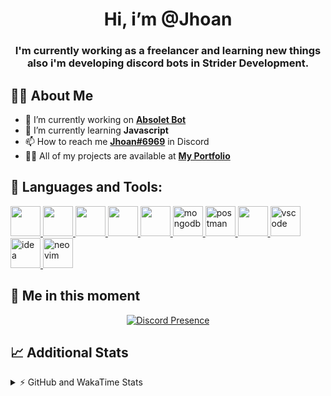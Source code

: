 <h1 align="center">Hi, i’m @Jhoan</h1>
<h3 align="center">I'm currently working as a freelancer and learning new things also i'm developing discord bots in Strider Development.</h3>

## 🙋‍♂️ About Me

- 🔭 I’m currently working on **[Absolet Bot](https://strider.cloud)**
- 🌱 I’m currently learning **Javascript**
- 📫 How to reach me **[Jhoan#6969](https://jhoan.monster/)** in Discord
- 👨‍💻 All of my projects are available at **[My Portfolio](https://jhoan.monster)**

## 🚀 Languages and Tools:
<p align="left"> 
    <a href="https://developer.mozilla.org/en-US/docs/Web/JavaScript" target="_blank"> <img src="https://img.icons8.com/color/48/000000/javascript.png" width="48" height="48"/> </a> 
    <a href="https://www.w3.org/html/" target="_blank"> <img src="https://img.icons8.com/color/48/000000/html-5.png" width="48" height="48"/> </a> 
    <a href="https://www.w3schools.com/css/" target="_blank"> <img src="https://img.icons8.com/color/48/000000/css3.png" width="48" height="48"/> </a> 
    <a href="https://getbootstrap.com" target="_blank"> <img src="https://img.icons8.com/color/48/000000/bootstrap.png" width="48" height="48"/> </a> 
    <a href="https://nodejs.org" target="_blank"> <img src="https://i.imgur.com/XX8lvL7.png" width="48" height="48"/> </a> 
    <a href="https://www.mongodb.com/" target="_blank"> <img src="https://i.imgur.com/nRtS3AN.png" alt="mongodb" width="48" height="48"/> </a> 
    <a href="https://postman.com" target="_blank"> <img src="https://www.vectorlogo.zone/logos/getpostman/getpostman-icon.svg" alt="postman" width="48" height="48"/> </a>   
    <a href="https://git-scm.com/" target="_blank"> <img src="https://img.icons8.com/color/48/000000/git.png" width="48" height="48"/> </a> 
    <a href="https://code.visualstudio.com" target="_blank" > <img src="https://upload.wikimedia.org/wikipedia/commons/thumb/9/9a/Visual_Studio_Code_1.35_icon.svg/2048px-Visual_Studio_Code_1.35_icon.svg.png" alt="vscode" width="48" height="48"> </a>
    <a href="https://www.jetbrains.com/es-es/idea/" target="_blank" > <img src="https://resources.jetbrains.com/storage/products/intellij-idea/img/meta/intellij-idea_logo_300x300.png" alt="idea" width="48" height="48"> </a>
    <a href="https://neovim.io" target="_blank"> <img src="https://icons.iconarchive.com/icons/papirus-team/papirus-apps/512/nvim-icon.png" alt="neovim" width="48" height="48"/> </a>
</p>
  
## 👤 Me in this moment
<p align="center">
    <a href="https://discord.com/users/852617426591154177" target="_blank" rel="nofollow">
        <img src="https://lanyard-profile-readme.vercel.app/api/852617426591154177?idleMessage=Probably%20coding%20Absolet..." alt="Discord Presence" align="center">
    </a>
</p>

## 📈 Additional Stats
<details>
    <summary>⚡ GitHub and WakaTime Stats</summary>
    <br/>

<!--START_SECTION:waka-->
![Code Time](http://img.shields.io/badge/Code%20Time-251%20hrs%2057%20mins-blue)

**🐱 My GitHub Data** 

> 🏆 632 Contributions in the Year 2022
 > 
> 📦 47.6 kB Used in GitHub's Storage 
 > 
> 💼 Opted to Hire
 > 
> 📜 4 Public Repositories 
 > 
> 🔑 21 Private Repositories  
 > 
**I'm an Early 🐤** 

```text
🌞 Morning    54 commits     ██░░░░░░░░░░░░░░░░░░░░░░░   8.93% 
🌆 Daytime    252 commits    ██████████░░░░░░░░░░░░░░░   41.65% 
🌃 Evening    261 commits    ██████████░░░░░░░░░░░░░░░   43.14% 
🌙 Night      38 commits     █░░░░░░░░░░░░░░░░░░░░░░░░   6.28%

```
📅 **I'm Most Productive on Saturday** 

```text
Monday       77 commits     ███░░░░░░░░░░░░░░░░░░░░░░   12.73% 
Tuesday      89 commits     ███░░░░░░░░░░░░░░░░░░░░░░   14.71% 
Wednesday    102 commits    ████░░░░░░░░░░░░░░░░░░░░░   16.86% 
Thursday     63 commits     ██░░░░░░░░░░░░░░░░░░░░░░░   10.41% 
Friday       71 commits     ███░░░░░░░░░░░░░░░░░░░░░░   11.74% 
Saturday     121 commits    █████░░░░░░░░░░░░░░░░░░░░   20.0% 
Sunday       82 commits     ███░░░░░░░░░░░░░░░░░░░░░░   13.55%

```


📊 **This Week I Spent My Time On** 

```text
⌚︎ Time Zone: America/Bogota

💬 Programming Languages: 
JavaScript               22 hrs 37 mins      ████████████████████░░░░░   81.65% 
Markdown                 2 hrs 21 mins       ██░░░░░░░░░░░░░░░░░░░░░░░   8.51% 
YAML                     1 hr 52 mins        █░░░░░░░░░░░░░░░░░░░░░░░░   6.79% 
JSON                     23 mins             ░░░░░░░░░░░░░░░░░░░░░░░░░   1.43% 
Text                     13 mins             ░░░░░░░░░░░░░░░░░░░░░░░░░   0.84%

🔥 Editors: 
VS Code                  27 hrs 25 mins      ████████████████████████░   99.02% 
Neovim                   16 mins             ░░░░░░░░░░░░░░░░░░░░░░░░░   0.98%

🐱‍💻 Projects: 
Absolet-Bot              23 hrs 57 mins      █████████████████████░░░░   86.48% 
absolet-guide            2 hrs 38 mins       ██░░░░░░░░░░░░░░░░░░░░░░░   9.54% 
embed-creator            26 mins             ░░░░░░░░░░░░░░░░░░░░░░░░░   1.61% 
Token-Joiner-Discord     17 mins             ░░░░░░░░░░░░░░░░░░░░░░░░░   1.05% 
dashboard                12 mins             ░░░░░░░░░░░░░░░░░░░░░░░░░   0.75%

💻 Operating System: 
Linux                    27 hrs 42 mins      █████████████████████████   100.0%

```

**I Mostly Code in JavaScript** 

```text
JavaScript               14 repos            █████████████████░░░░░░░░   70.0% 
Java                     2 repos             ██░░░░░░░░░░░░░░░░░░░░░░░   10.0% 
SCSS                     1 repo              █░░░░░░░░░░░░░░░░░░░░░░░░   5.0% 
TypeScript               1 repo              █░░░░░░░░░░░░░░░░░░░░░░░░   5.0% 
Shell                    1 repo              █░░░░░░░░░░░░░░░░░░░░░░░░   5.0%

```



 Last Updated on 26/06/2022 19:10:48 UTC
<!--END_SECTION:waka-->
</details>

